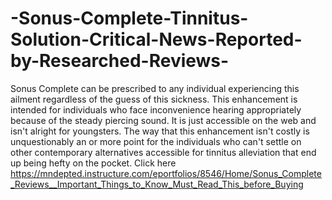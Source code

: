 # -Sonus-Complete-Tinnitus-Solution-Critical-News-Reported-by-Researched-Reviews-
Sonus Complete can be prescribed to any individual experiencing this ailment regardless of the guess of this sickness. This enhancement is intended for individuals who face inconvenience hearing appropriately because of the steady piercing sound. It is just accessible on the web and isn't alright for youngsters. The way that this enhancement isn't costly is unquestionably an or more point for the individuals who can't settle on other contemporary alternatives accessible for tinnitus alleviation that end up being hefty on the pocket. Click here https://mndepted.instructure.com/eportfolios/8546/Home/Sonus_Complete_Reviews__Important_Things_to_Know_Must_Read_This_before_Buying
